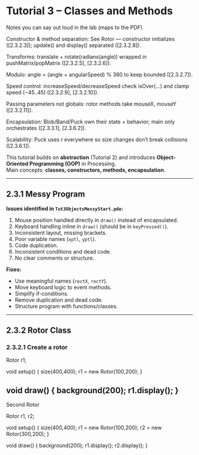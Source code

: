 # Tutorial 3 – Classes and Methods


Notes you can say out loud in the lab (maps to the PDF)

Constructor & method separation: See Rotor — constructor initializes ([2.3.2.3]); update() and display() separated ([2.3.2.8]).

Transforms: translate + rotate(radians(angle)) wrapped in pushMatrix/popMatrix ([2.3.2.5], [2.3.2.6]).

Modulo: angle = (angle + angularSpeed) % 360 to keep bounded ([2.3.2.7]).

Speed control: increaseSpeed/decreaseSpeed check isOver(...) and clamp speed (−45..45) ([2.3.2.9], [2.3.2.10]).

Passing parameters not globals: rotor methods take mouseX, mouseY ([2.3.2.11]).

Encapsulation: Blob/Band/Puck own their state + behavior; main only orchestrates ([2.3.3.1], [2.3.6.2]).

Scalability: Puck uses r everywhere so size changes don’t break collisions ([2.3.6.1]).





This tutorial builds on **abstraction** (Tutorial 2) and introduces **Object-Oriented Programming (OOP)** in Processing.  
Main concepts: **classes, constructors, methods, encapsulation**.

---

## 2.3.1 Messy Program

**Issues identified in `Tut3ObjectsMessyStart.pde`:**
1. Mouse position handled directly in `draw()` instead of encapsulated.
2. Keyboard handling inline in `draw()` (should be in `keyPressed()`).
3. Inconsistent layout, missing brackets.
4. Poor variable names (`xptl`, `yptl`).
5. Code duplication.
6. Inconsistent conditions and dead code.
7. No clear comments or structure.

**Fixes:**
- Use meaningful names (`rectX`, `rectY`).
- Move keyboard logic to event methods.
- Simplify if-conditions.
- Remove duplication and dead code.
- Structure program with functions/classes.

---

## 2.3.2 Rotor Class

### 2.3.2.1 Create a rotor

Rotor r1;

void setup() {
  size(400,400);
  r1 = new Rotor(100,200);
}

void draw() {
  background(200);
  r1.display();
}
-----
Second Rotor

Rotor r1, r2;

void setup() {
  size(400,400);
  r1 = new Rotor(100,200);
  r2 = new Rotor(300,200);
}

void draw() {
  background(200);
  r1.display();
  r2.display();
}
